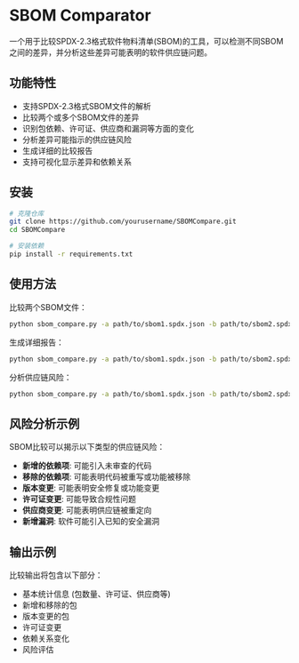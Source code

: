 # SBOM Comparator

一个用于比较SPDX-2.3格式软件物料清单(SBOM)的工具，可以检测不同SBOM之间的差异，并分析这些差异可能表明的软件供应链问题。

## 功能特性

- 支持SPDX-2.3格式SBOM文件的解析
- 比较两个或多个SBOM文件的差异
- 识别包依赖、许可证、供应商和漏洞等方面的变化
- 分析差异可能指示的供应链风险
- 生成详细的比较报告
- 支持可视化显示差异和依赖关系

## 安装

```bash
# 克隆仓库
git clone https://github.com/yourusername/SBOMCompare.git
cd SBOMCompare

# 安装依赖
pip install -r requirements.txt
```

## 使用方法

比较两个SBOM文件：

```bash
python sbom_compare.py -a path/to/sbom1.spdx.json -b path/to/sbom2.spdx.json
```

生成详细报告：

```bash
python sbom_compare.py -a path/to/sbom1.spdx.json -b path/to/sbom2.spdx.json --report report.html
```

分析供应链风险：

```bash
python sbom_compare.py -a path/to/sbom1.spdx.json -b path/to/sbom2.spdx.json --risk-analysis
```

## 风险分析示例

SBOM比较可以揭示以下类型的供应链风险：

- **新增的依赖项**: 可能引入未审查的代码
- **移除的依赖项**: 可能表明代码被重写或功能被移除
- **版本变更**: 可能表明安全修复或功能变更
- **许可证变更**: 可能导致合规性问题
- **供应商变更**: 可能表明供应链被重定向
- **新增漏洞**: 软件可能引入已知的安全漏洞

## 输出示例

比较输出将包含以下部分：

- 基本统计信息 (包数量、许可证、供应商等)
- 新增和移除的包
- 版本变更的包
- 许可证变更
- 依赖关系变化
- 风险评估 